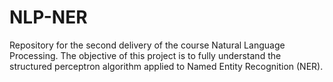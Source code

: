 # NLP-NER
Repository for the second delivery of the course Natural Language Processing. The objective of this project is to fully understand the structured perceptron algorithm applied to Named Entity Recognition (NER).
